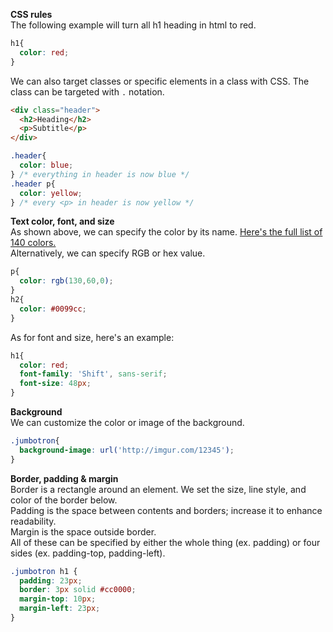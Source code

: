 **CSS rules**  
The following example will turn all h1 heading in html to red.  
```css
h1{
  color: red;
}
```
We can also target classes or specific elements in a class with CSS. The class can be targeted with `.` notation.   
```html
<div class="header">
  <h2>Heading</h2>
  <p>Subtitle</p>
</div>
```
```css
.header{
  color: blue;
} /* everything in header is now blue */
.header p{
  color: yellow;
} /* every <p> in header is now yellow */
```
**Text color, font, and size**  
As shown above, we can specify the color by its name. [Here's the full list of 140 colors.](http://www.crockford.com/wrrrld/color.html)  
Alternatively, we can specify RGB or hex value.  
```css
p{
  color: rgb(130,60,0);
}
h2{
  color: #0099cc; 
}
```
As for font and size, here's an example:  
```css
h1{
  color: red;
  font-family: 'Shift', sans-serif;
  font-size: 48px;
}
```
**Background**  
We can customize the color or image of the background.  
```css
.jumbotron{
  background-image: url('http://imgur.com/12345');
}
```
**Border, padding & margin**  
Border is a rectangle around an element. We set the size, line style, and color of the border below.  
Padding is the space between contents and borders; increase it to enhance readability.  
Margin is the space outside border.  
All of these can be specified by either the whole thing (ex. padding) or four sides (ex. padding-top, padding-left).  
```css
.jumbotron h1 {
  padding: 23px;
  border: 3px solid #cc0000;
  margin-top: 10px;
  margin-left: 23px;
}
```
